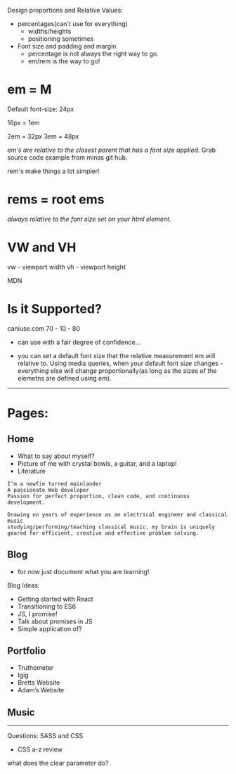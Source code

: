 Design proportions and Relative Values:
* percentages(can't use for everything)
	* widths/heights
	* positioning sometimes
* Font size and padding and margin
	* percentage is not always the right way to go.
	* em/rem is the way to go!

# em = M

Default font-size: 24px

16px = 1em

2em = 32px
3em = 48px

_em's are relative to the closest parent that has a font size applied._
Grab source code example from minas git hub.

rem's make things a lot simpler!

# rems = root ems

_always relative to the font size set on your html element._

# VW and VH
vw - viewport width
vh - viewport height

MDN

# Is it Supported?
caniuse.com
70 - 10 - 80
* can use with a fair degree of confidence...




* you can set a default font size that the relative measurement em will relative to. Using media queries, when your default font size changes - everything else will change proportionally(as long as the sizes of the elemetns are defined using em).

____

# Pages:

## Home
* What to say about myself?
* Picture of me with crystal bowls, a guitar, and a laptop!
* Literature
```
I’m a newfie turned mainlander
A passionate Web developer
Passion for perfect proportion, clean code, and continuous development.

Drawing on years of experience as an electrical engineer and classical music
studying/performing/teaching classical music, my brain is uniquely geared for efficient, creative and effective problem solving.
```

## Blog
* for now just document what you are learning!

Blog Ideas:
* Getting started with React
* Transitioning to ES6
* JS, I promise!
* Talk about promises in JS
* Simple application of?

## Portfolio
* Truthometer
* Igig
* Bretts Website
* Adam’s Website


## Music

____
Questions:
SASS and CSS
* CSS a-z review

what does the clear parameter do?
